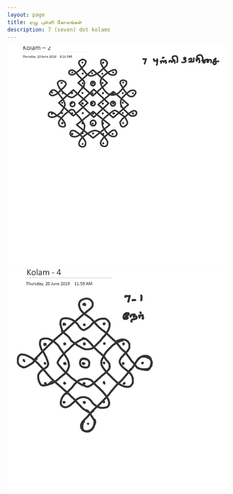 ```yaml
---
layout: page
title: ஏழு புள்ளி கோலங்கள்
description: 7 (seven) dot kolams
---
```


![Image0](../assets/seven/seven_dots_0.png)
![Image0](../assets/seven/seven_dots_1.png)
